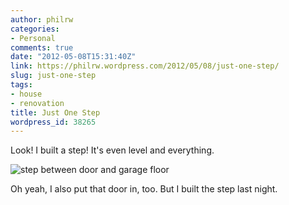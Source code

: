 ```yaml
---
author: philrw
categories:
- Personal
comments: true
date: "2012-05-08T15:31:40Z"
link: https://philrw.wordpress.com/2012/05/08/just-one-step/
slug: just-one-step
tags:
- house
- renovation
title: Just One Step
wordpress_id: 38265
---
```


Look! I built a step! It's even level and everything.

![step between door and garage floor](/images/Photo-May-08-7-57-161-e1336490996517.jpg)

Oh yeah, I also put that door in, too. But I built the step last night.
